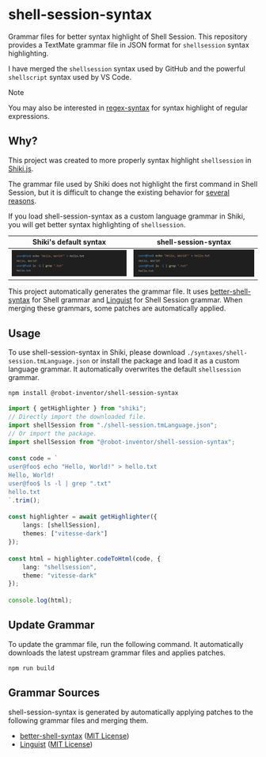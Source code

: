 # shell-session-syntax

Grammar files for better syntax highlight of Shell Session. This repository provides a TextMate grammar file in JSON format for ``shellsession`` syntax highlighting.

I have merged the ``shellsession`` syntax used by GitHub and the powerful ``shellscript`` syntax used by VS Code.

> [!NOTE]
> You may also be interested in [regex-syntax](https://github.com/Robot-Inventor/regex-syntax) for syntax highlight of regular expressions.

## Why?

This project was created to more properly syntax highlight ``shellsession`` in [Shiki.js](https://shiki.style/).

The grammar file used by Shiki does not highlight the first command in Shell Session, but it is difficult to change the existing behavior for [several reasons](https://github.com/shikijs/textmate-grammars-themes/issues/43).

If you load shell-session-syntax as a custom language grammar in Shiki, you will get better syntax highlighting of ``shellsession``.

|              Shiki's default syntax               |                  shell-session-syntax                  |
| :-----------------------------------------------: | :----------------------------------------------------: |
| ![Shiki's default syntax](docs/shiki-default.png) | ![shell-session-syntax](docs/shell-session-syntax.png) |

This project automatically generates the grammar file. It uses [better-shell-syntax](https://github.com/jeff-hykin/better-shell-syntax/blob/master/autogenerated/shell.tmLanguage.json) for Shell grammar and [Linguist](https://github.com/github-linguist/linguist/) for Shell Session grammar. When merging these grammars, some patches are automatically applied.

## Usage

To use shell-session-syntax in Shiki, please download ``./syntaxes/shell-session.tmLanguage.json`` or install the package and load it as a custom language grammar. It automatically overwrites the default ``shellsession`` grammar.

```bash
npm install @robot-inventor/shell-session-syntax
```

```typescript
import { getHighlighter } from "shiki";
// Directly import the downloaded file.
import shellSession from "./shell-session.tmLanguage.json";
// Or import the package.
import shellSession from "@robot-inventor/shell-session-syntax";

const code = `
user@foo$ echo "Hello, World!" > hello.txt
Hello, World!
user@foo$ ls -l | grep ".txt"
hello.txt
`.trim();

const highlighter = await getHighlighter({
    langs: [shellSession],
    themes: ["vitesse-dark"]
});

const html = highlighter.codeToHtml(code, {
    lang: "shellsession",
    theme: "vitesse-dark"
});

console.log(html);
```

## Update Grammar

To update the grammar file, run the following command. It automatically downloads the latest upstream grammar files and applies patches.

```bash
npm run build
```

## Grammar Sources

shell-session-syntax is generated by automatically applying patches to the following grammar files and merging them.

- [better-shell-syntax](https://github.com/jeff-hykin/better-shell-syntax) ([MIT License](https://github.com/jeff-hykin/better-shell-syntax/blob/master/LICENSE))
- [Linguist](https://github.com/github-linguist/linguist/) ([MIT License](https://github.com/github-linguist/linguist/blob/master/LICENSE))
